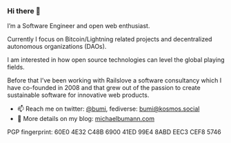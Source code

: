 ### Hi there 👋

I’m a Software Engineer and open web enthusiast.

Currently I focus on Bitcoin/Lightning related projects and decentralized autonomous organizations (DAOs). 

I am interested in how open source technologies can level the global playing fields. 

Before that I’ve been working with Railslove a software consultancy which I have co-founded in 2008 and that grew out of the passion to create sustainable software for innovative web products.

- 📫 Reach me on twitter: [@bumi](https://twitter.com/Bumi), fediverse: [bumi@kosmos.social](https://kosmos.social/@bumi)
- 📖 More details on my blog: [michaelbumann.com](https://michaelbumann.com/)

PGP fingerprint: 60E0 4E32 C48B 6900 41ED  99E4 8ABD EEC3 CEF8 5746
